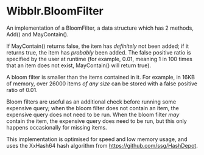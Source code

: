 # Wibblr.BloomFilter

An implementation of a BloomFilter, a data structure which has 2 methods, Add() and MayContain().

If MayContain() returns false, the item has *definitely* not been added; if it returns true, the item has *probably* been added. The false positive ratio is specified
by the user at runtime (for example, 0.01, meaning 1 in 100 times that an item does not exist, MayContain() will return true).

A bloom filter is smaller than the items contained in it. For example, in 16KB of memory, over 26000 items *of any size* can be stored with a false positive ratio of 0.01.

Bloom filters are useful as an additional check before running some expensive query; when the bloom filter does not contain an item, the expensive query does not need to be run.
When the bloom filter *may* contain the item, the expensive query does need to be run, but this only happens occasionally for missing items.

This implementation is optimised for speed and low memory usage, and uses the XxHash64 hash algorithm from https://github.com/ssg/HashDepot.
